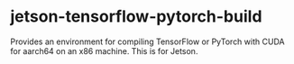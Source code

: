 # jetson-tensorflow-pytorch-build
Provides an environment for compiling TensorFlow or PyTorch with CUDA for aarch64 on an x86 machine. This is for Jetson.
